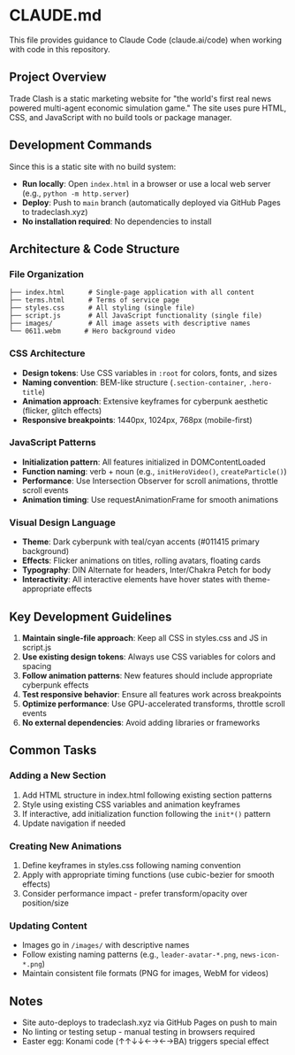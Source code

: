 # CLAUDE.md

This file provides guidance to Claude Code (claude.ai/code) when working with code in this repository.

## Project Overview

Trade Clash is a static marketing website for "the world's first real news powered multi-agent economic simulation game." The site uses pure HTML, CSS, and JavaScript with no build tools or package manager.

## Development Commands

Since this is a static site with no build system:
- **Run locally**: Open `index.html` in a browser or use a local web server (e.g., `python -m http.server`)
- **Deploy**: Push to `main` branch (automatically deployed via GitHub Pages to tradeclash.xyz)
- **No installation required**: No dependencies to install

## Architecture & Code Structure

### File Organization
```
├── index.html      # Single-page application with all content
├── terms.html      # Terms of service page
├── styles.css      # All styling (single file)
├── script.js       # All JavaScript functionality (single file)
├── images/         # All image assets with descriptive names
└── 0611.webm      # Hero background video
```

### CSS Architecture
- **Design tokens**: Use CSS variables in `:root` for colors, fonts, and sizes
- **Naming convention**: BEM-like structure (`.section-container`, `.hero-title`)
- **Animation approach**: Extensive keyframes for cyberpunk aesthetic (flicker, glitch effects)
- **Responsive breakpoints**: 1440px, 1024px, 768px (mobile-first)

### JavaScript Patterns
- **Initialization pattern**: All features initialized in DOMContentLoaded
- **Function naming**: verb + noun (e.g., `initHeroVideo()`, `createParticle()`)
- **Performance**: Use Intersection Observer for scroll animations, throttle scroll events
- **Animation timing**: Use requestAnimationFrame for smooth animations

### Visual Design Language
- **Theme**: Dark cyberpunk with teal/cyan accents (#011415 primary background)
- **Effects**: Flicker animations on titles, rolling avatars, floating cards
- **Typography**: DIN Alternate for headers, Inter/Chakra Petch for body
- **Interactivity**: All interactive elements have hover states with theme-appropriate effects

## Key Development Guidelines

1. **Maintain single-file approach**: Keep all CSS in styles.css and JS in script.js
2. **Use existing design tokens**: Always use CSS variables for colors and spacing
3. **Follow animation patterns**: New features should include appropriate cyberpunk effects
4. **Test responsive behavior**: Ensure all features work across breakpoints
5. **Optimize performance**: Use GPU-accelerated transforms, throttle scroll events
6. **No external dependencies**: Avoid adding libraries or frameworks

## Common Tasks

### Adding a New Section
1. Add HTML structure in index.html following existing section patterns
2. Style using existing CSS variables and animation keyframes
3. If interactive, add initialization function following the `init*()` pattern
4. Update navigation if needed

### Creating New Animations
1. Define keyframes in styles.css following naming convention
2. Apply with appropriate timing functions (use cubic-bezier for smooth effects)
3. Consider performance impact - prefer transform/opacity over position/size

### Updating Content
- Images go in `/images/` with descriptive names
- Follow existing naming patterns (e.g., `leader-avatar-*.png`, `news-icon-*.png`)
- Maintain consistent file formats (PNG for images, WebM for videos)

## Notes
- Site auto-deploys to tradeclash.xyz via GitHub Pages on push to main
- No linting or testing setup - manual testing in browsers required
- Easter egg: Konami code (↑↑↓↓←→←→BA) triggers special effect